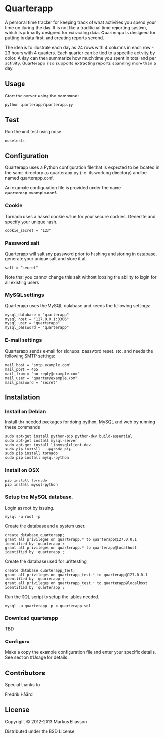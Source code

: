 # Quarterapp

A personal time tracker for keeping track of what activities you spend your time on during the day. It is not like
a traditional time reporting system, which is primarily designed for extracting data. Quarterapp is designed for
putting in data first, and creating reports second.

The ideá is to illustrate each day as 24 rows with 4 columns in each row - 23 hours with 4 quarters. Each quarter
can be tied to a specific activity by color. A day can then summarize how much time you spent in total and per
activity. Quarterapp also supports extracting reports spanning more than a day.


## Usage

Start the server using the command: 

    python quarterapp/quarterapp.py


## Test

Run the unit test using nose:

    nosetests


## Configuration

Quarterapp uses a Python configuration file that is expected to be located
in the same directory as quarterapp.py (i.e. its working directory) and
be named quarterapp.conf.

An example configuration file is provided under the name quarterapp.example.conf.


### Cookie

Tornado uses a hased cookie value for your secure cookies. Generate and
specify your unique hash.

    cookie_secret = "123"


### Password salt

Quarterapp will salt any password prior to hashing and storing in database, generate
your unique salt and store it at

    salt = "secret"

Note that you cannot change this salt without loosing the ability to login for all existing users


### MySQL settings

Quarterapp uses the MySQL database and needs the following settings:

    mysql_database = "quarterapp"
    mysql_host = "127.0.0.1:3306"
    mysql_user = "quarterapp"
    mysql_password = "quarterapp"


### E-mail settings

Quarterapp sends e-mail for signups, password reset, etc. and needs the following SMTP settings:

    mail_host = "smtp.example.com"
    mail_port = 465
    mail_from = "no-reply@example.com"
    mail_user = "quarter@example.com"
    mail_password = "secret"


## Installation


### Install on Debian

Install tha needed packages for doing python, MySQL and web by running these commands

    sudo apt-get install python-pip python-dev build-essential
    sudo apt-get install mysql-server
    sudo apt-get install libmysqlclient-dev
    sudo pip install --upgrade pip
    sudo pip install tornado
    sudo pip install mysql-python


### Install on OSX

    pip install tornado
    pip install mysql-python


### Setup the MySQL database.

Login as root by issuing.

    mysql -u root -p

Create the database and a system user.

    create database quarterapp;
    grant all privileges on quarterapp.* to quarterapp@127.0.0.1 identified by 'quarterapp';
    grant all privileges on quarterapp.* to quarterapp@localhost identified by 'quarterapp';

Create the database used for unittesting

    create database quarterapp_test;
    grant all privileges on quarterapp_test.* to quarterapp@127.0.0.1 identified by 'quarterapp';
    grant all privileges on quarterapp_test.* to quarterapp@localhost identified by 'quarterapp';

Run the SQL script to setup the tables needed.

    mysql -u quarterapp -p < quarterapp.sql


### Download quarterapp

TBD


### Configure

Make a copy the example configuration file and enter your specific details. See section #Usage
for details.


## Contributors

Special thanks to

Fredrik Håård 

## License

Copyright © 2012-2013 Markus Eliasson

Distributed under the BSD License
